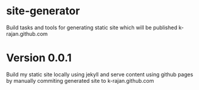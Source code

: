 # site-generator
Build tasks and tools for generating static site which will be published k-rajan.github.com

# Version 0.0.1
Build my static site locally using jekyll and serve content using github pages by manually commiting generated site to k-rajan.github.com

